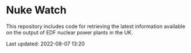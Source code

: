# Nuke Watch

This repository includes code for retrieving the latest information available on the output of EDF nuclear power plants in the UK.

Last updated: 2022-08-07 13:20